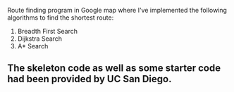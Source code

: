 Route finding program in Google map where I've implemented the following algorithms to find the shortest route:
1. Breadth First Search
1. Dijkstra Search
1. A* Search

## The skeleton code as well as some starter code had been provided by UC San Diego.
